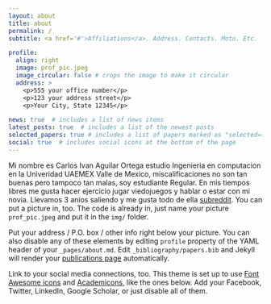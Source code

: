 ```yaml
---
layout: about
title: about
permalink: /
subtitle: <a href='#'>Affiliations</a>. Address. Contacts. Moto. Etc.

profile:
  align: right
  image: prof_pic.jpeg
  image_circular: false # crops the image to make it circular
  address: >
    <p>555 your office number</p>
    <p>123 your address street</p>
    <p>Your City, State 12345</p>

news: true  # includes a list of news items
latest_posts: true  # includes a list of the newest posts
selected_papers: true # includes a list of papers marked as "selected={true}"
social: true  # includes social icons at the bottom of the page
---
```


Mi nombre es Carlos Ivan Aguilar Ortega estudio Ingenieria en computacion en la Univeridad UAEMEX Valle de Mexico, miscalificaciones no son tan buenas pero tampoco tan malas, soy estudiante Regular. En mis tiempos libres me gusta hacer ejercicio jugar viedojuegos y hablar o estar con mi novia. Llevamos 3 anios saliendo y me gusta todo de ella [subreddit](https://www.youtube.com/watch?v=dvMCe5znBAA). You can put a picture in, too. The code is already in, just name your picture `prof_pic.jpeg` and put it in the `img/` folder.

Put your address / P.O. box / other info right below your picture. You can also disable any of these elements by editing `profile` property of the YAML header of your `_pages/about.md`. Edit `_bibliography/papers.bib` and Jekyll will render your [publications page](/al-folio/publications/) automatically.

Link to your social media connections, too. This theme is set up to use [Font Awesome icons](http://fortawesome.github.io/Font-Awesome/) and [Academicons](https://jpswalsh.github.io/academicons/), like the ones below. Add your Facebook, Twitter, LinkedIn, Google Scholar, or just disable all of them.
